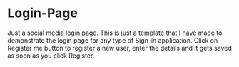 # Login-Page
Just a social media login page.
This is just a template that I have made to demonstrate the login page for any type of Sign-in application.
Click on Register me button to register a new user, enter the details and it gets saved as soon as you click Register.
